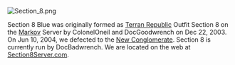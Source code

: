 ![](images/Section_8.png "Section_8.png")

Section 8 Blue was originally formed as [Terran
Republic](Terran_Republic.md) Outfit Section 8 on the
[Markov](Markov.md) Server by ColonelOneil and DocGoodwrench on
Dec 22, 2003. On Jun 10, 2004, we defected to the [New
Conglomerate](New_Conglomerate.md). Section 8 is currently run
by DocBadwrench. We are located on the web at
[Section8Server.com](http://www.section8server.com).
